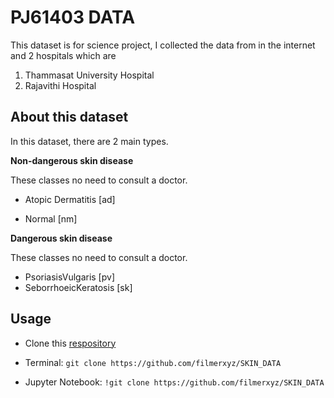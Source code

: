# PJ61403 DATA
This dataset is for science project, I collected the data from in the internet and 2 hospitals which are
 1. Thammasat University Hospital
 2. Rajavithi Hospital

## About this dataset

In this dataset, there are 2 main types.

**Non-dangerous skin disease**

These classes no need to consult a doctor.
- Atopic Dermatitis [ad]

- Normal [nm]


**Dangerous skin disease**

These classes no need to consult a doctor.

* PsoriasisVulgaris [pv]
* SeborrhoeicKeratosis [sk]

## Usage
* Clone this [respository](https://github.com/filmerxyz/SKIN_DATA`)

* Terminal: `git clone https://github.com/filmerxyz/SKIN_DATA`

* Jupyter Notebook: `!git clone https://github.com/filmerxyz/SKIN_DATA`


